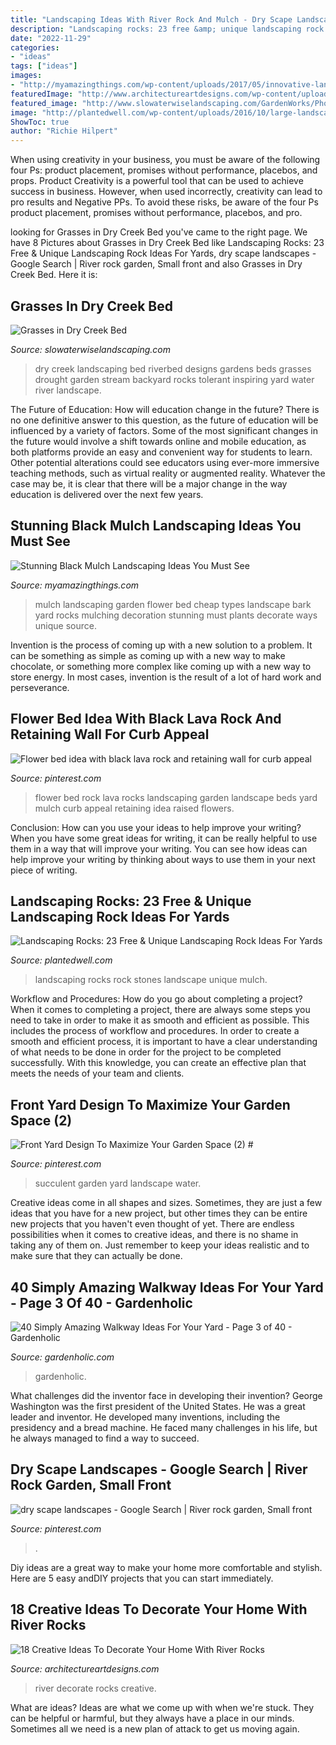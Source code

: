 ```yaml
---
title: "Landscaping Ideas With River Rock And Mulch - Dry Scape Landscapes"
description: "Landscaping rocks: 23 free &amp; unique landscaping rock ideas for yards"
date: "2022-11-29"
categories:
- "ideas"
tags: ["ideas"]
images:
- "http://myamazingthings.com/wp-content/uploads/2017/05/innovative-landscaping-mulch-ideas-two-mulch-landscaping-types-design-ideas-amp-decors.jpg"
featuredImage: "http://www.architectureartdesigns.com/wp-content/uploads/2015/09/12.jpeg"
featured_image: "http://www.slowaterwiselandscaping.com/GardenWorks/Photos/737.jpg"
image: "http://plantedwell.com/wp-content/uploads/2016/10/large-landscaping-rocks.jpg"
ShowToc: true
author: "Richie Hilpert"
---
```



When using creativity in your business, you must be aware of the following four Ps: product placement, promises without performance, placebos, and props. Product
Creativity is a powerful tool that can be used to achieve success in business. However, when used incorrectly, creativity can lead to pro results and Negative PPs. To avoid these risks, be aware of the four Ps product placement, promises without performance, placebos, and pro.

	

		
looking for Grasses in Dry Creek Bed you've came to the right page. We have 8 Pictures about Grasses in Dry Creek Bed like Landscaping Rocks: 23 Free &amp; Unique Landscaping Rock Ideas For Yards, dry scape landscapes - Google Search | River rock garden, Small front and also Grasses in Dry Creek Bed. Here it is:
		
    
## Grasses In Dry Creek Bed

<img loading=lazy src="http://www.slowaterwiselandscaping.com/GardenWorks/Photos/737.jpg" onerror="this.onerror=null;this.src='https://tse4.mm.bing.net/th?id=OIP.cBqYrZnLv0PLgv_SbcHQuQHaLJ&amp;pid=15.1';" alt="Grasses in Dry Creek Bed">

_Source: slowaterwiselandscaping.com_

>dry creek landscaping bed riverbed designs gardens beds grasses drought garden stream backyard rocks tolerant inspiring yard water river landscape. 

	

The Future of Education: How will education change in the future?
There is no one definitive answer to this question, as the future of education will be influenced by a variety of factors. Some of the most significant changes in the future would involve a shift towards online and mobile education, as both platforms provide an easy and convenient way for students to learn. Other potential alterations could see educators using ever-more immersive teaching methods, such as virtual reality or augmented reality. Whatever the case may be, it is clear that there will be a major change in the way education is delivered over the next few years.

    
## Stunning Black Mulch Landscaping Ideas You Must See

<img loading=lazy src="http://myamazingthings.com/wp-content/uploads/2017/05/innovative-landscaping-mulch-ideas-two-mulch-landscaping-types-design-ideas-amp-decors.jpg" onerror="this.onerror=null;this.src='https://tse4.mm.bing.net/th?id=OIP.MAKm19OfrsWGI5dBfgiCiQHaGj&amp;pid=15.1';" alt="Stunning Black Mulch Landscaping Ideas You Must See">

_Source: myamazingthings.com_

>mulch landscaping garden flower bed cheap types landscape bark yard rocks mulching decoration stunning must plants decorate ways unique source. 

	

Invention is the process of coming up with a new solution to a problem. It can be something as simple as coming up with a new way to make chocolate, or something more complex like coming up with a new way to store energy. In most cases, invention is the result of a lot of hard work and perseverance.

    
## Flower Bed Idea With Black Lava Rock And Retaining Wall For Curb Appeal

<img loading=lazy src="https://i.pinimg.com/736x/d5/c2/a5/d5c2a5809512e54422be450a81fc9c77.jpg" onerror="this.onerror=null;this.src='https://tse2.mm.bing.net/th?id=OIP.-22dvSlJRVjL3T9faTFqcgHaLG&amp;pid=15.1';" alt="Flower bed idea with black lava rock and retaining wall for curb appeal">

_Source: pinterest.com_

>flower bed rock lava rocks landscaping garden landscape beds yard mulch curb appeal retaining idea raised flowers. 

	

Conclusion: How can you use your ideas to help improve your writing?
When you have some great ideas for writing, it can be really helpful to use them in a way that will improve your writing. You can see how ideas can help improve your writing by thinking about ways to use them in your next piece of writing.

    
## Landscaping Rocks: 23 Free &amp; Unique Landscaping Rock Ideas For Yards

<img loading=lazy src="http://plantedwell.com/wp-content/uploads/2016/10/large-landscaping-rocks.jpg" onerror="this.onerror=null;this.src='https://tse4.mm.bing.net/th?id=OIP.YOXaOZ05LF3Wr2yckQb96wHaE7&amp;pid=15.1';" alt="Landscaping Rocks: 23 Free &amp; Unique Landscaping Rock Ideas For Yards">

_Source: plantedwell.com_

>landscaping rocks rock stones landscape unique mulch. 

	

Workflow and Procedures: How do you go about completing a project?
When it comes to completing a project, there are always some steps you need to take in order to make it as smooth and efficient as possible. This includes the process of workflow and procedures. In order to create a smooth and efficient process, it is important to have a clear understanding of what needs to be done in order for the project to be completed successfully. With this knowledge, you can create an effective plan that meets the needs of your team and clients.

    
## Front Yard Design To Maximize Your Garden Space (2) #

<img loading=lazy src="https://i.pinimg.com/736x/9a/48/88/9a48889cdb2af4745210796268669638.jpg" onerror="this.onerror=null;this.src='https://tse2.mm.bing.net/th?id=OIP.WnluRSfBLT9Jj1xDx0MhzQHaNL&amp;pid=15.1';" alt="Front Yard Design To Maximize Your Garden Space (2) #">

_Source: pinterest.com_

>succulent garden yard landscape water. 

	

Creative ideas come in all shapes and sizes. Sometimes, they are just a few ideas that you have for a new project, but other times they can be entire new projects that you haven't even thought of yet. There are endless possibilities when it comes to creative ideas, and there is no shame in taking any of them on. Just remember to keep your ideas realistic and to make sure that they can actually be done.

    
## 40 Simply Amazing Walkway Ideas For Your Yard - Page 3 Of 40 - Gardenholic

<img loading=lazy src="https://gardenholic.com/wp-content/uploads/2019/04/Walkway-3.jpg" onerror="this.onerror=null;this.src='https://tse1.mm.bing.net/th?id=OIP.gVZ8HXtArzbi58IfDvfErwHaJ3&amp;pid=15.1';" alt="40 Simply Amazing Walkway Ideas For Your Yard - Page 3 of 40 - Gardenholic">

_Source: gardenholic.com_

>gardenholic. 

	

What challenges did the inventor face in developing their invention?
George Washington was the first president of the United States. He was a great leader and inventor. He developed many inventions, including the presidency and a bread machine. He faced many challenges in his life, but he always managed to find a way to succeed.

    
## Dry Scape Landscapes - Google Search | River Rock Garden, Small Front

<img loading=lazy src="https://i.pinimg.com/736x/c0/7f/c4/c07fc4d231d470c09dfb047deb0e5292.jpg" onerror="this.onerror=null;this.src='https://tse1.mm.bing.net/th?id=OIP.b7OfLBFzAmaNfdZsCJZhYAAAAA&amp;pid=15.1';" alt="dry scape landscapes - Google Search | River rock garden, Small front">

_Source: pinterest.com_

>. 

	

Diy ideas are a great way to make your home more comfortable and stylish. Here are 5 easy andDIY projects that you can start immediately.

    
## 18 Creative Ideas To Decorate Your Home With River Rocks

<img loading=lazy src="http://www.architectureartdesigns.com/wp-content/uploads/2015/09/12.jpeg" onerror="this.onerror=null;this.src='https://tse1.mm.bing.net/th?id=OIP.IUUM4jmmMTMUw2tUqMyuywHaJ4&amp;pid=15.1';" alt="18 Creative Ideas To Decorate Your Home With River Rocks">

_Source: architectureartdesigns.com_

>river decorate rocks creative. 

	

What are ideas?
Ideas are what we come up with when we're stuck. They can be helpful or harmful, but they always have a place in our minds. Sometimes all we need is a new plan of attack to get us moving again.

